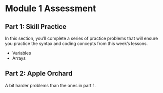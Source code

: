 # Module 1 Assessment

## Part 1: Skill Practice

In this section, you’ll complete a series of practice problems that will ensure you practice the syntax and coding concepts from this week’s lessons.

- Variables
- Arrays

## Part 2: Apple Orchard

A bit harder problems than the ones in part 1.
